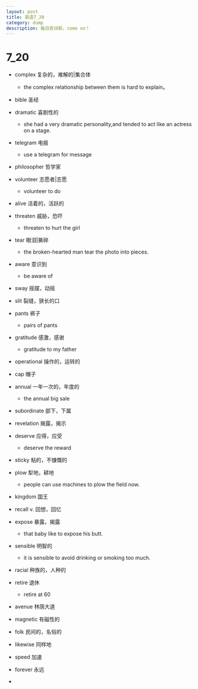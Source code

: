 ```yaml
---
layout: post
title: 英语7_20
category: dump
description: 每日百词斩，come on！
---
```


# 7_20

* complex 复杂的，难解的|集合体
	* the complex relationship between them is hard to explain。

* bible 圣经
* dramatic 喜剧性的
	* she had a very dramatic personality,and tended to act like an actress on a stage.

* telegram 电报
	* use a telegram for message

* philosopher 哲学家
* volunteer 志愿者|志愿
	* volunteer to do

* alive 活着的，活跃的
* threaten 威胁，恐吓
	* threaten to hurt the girl

* tear 眼泪|撕碎
	*  the broken-hearted man tear the photo into pieces.

* aware 意识到
	* be aware of

* sway 摇摆，动摇
* slit 裂缝，狭长的口
* pants 裤子
	* pairs of pants

* gratitude 感激，感谢
	* gratitude to my father

* operational 操作的，运转的
* cap 帽子
* annual 一年一次的，年度的
	* the annual big sale

* subordinate 部下，下属
* revelation 揭露，揭示
* deserve 应得，应受
	* deserve the reward

* sticky 粘的，不慷慨的
* plow 犁地，耕地
	* people can use machines to plow the field now.
* kingdom 国王
* recall v. 回想，回忆
* expose 暴露，揭露
	* that baby like to expose his butt.
* sensible 明智的
	*  it is sensible to avoid drinking or smoking too much.

* racial 种族的，人种的
* retire 退休
	* retire at 60 
* avenue 林荫大道
* magnetic 有磁性的
* folk 民间的，名俗的
* likewise 同样地
* speed 加速
* forever 永远
* 